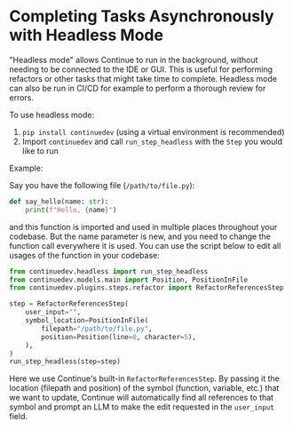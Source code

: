 # Completing Tasks Asynchronously with Headless Mode

"Headless mode" allows Continue to run in the background, without needing to be connected to the IDE or GUI. This is useful for performing refactors or other tasks that might take time to complete. Headless mode can also be run in CI/CD for example to perform a thorough review for errors.

To use headless mode:

1. `pip install continuedev` (using a virtual environment is recommended)
2. Import `continuedev` and call `run_step_headless` with the `Step` you would like to run

Example:

Say you have the following file (`/path/to/file.py`):

```python
def say_hello(name: str):
    print(f"Hello, {name}")
```

and this function is imported and used in multiple places throughout your codebase. But the name parameter is new, and you need to change the function call everywhere it is used. You can use the script below to edit all usages of the function in your codebase:

```python
from continuedev.headless import run_step_headless
from continuedev.models.main import Position, PositionInFile
from continuedev.plugins.steps.refactor import RefactorReferencesStep

step = RefactorReferencesStep(
    user_input="",
    symbol_location=PositionInFile(
        filepath="/path/to/file.py",
        position=Position(line=0, character=5),
    ),
)
run_step_headless(step=step)
```

Here we use Continue's built-in `RefactorReferencesStep`. By passing it the location (filepath and position) of the symbol (function, variable, etc.) that we want to update, Continue will automatically find all references to that symbol and prompt an LLM to make the edit requested in the `user_input` field.
